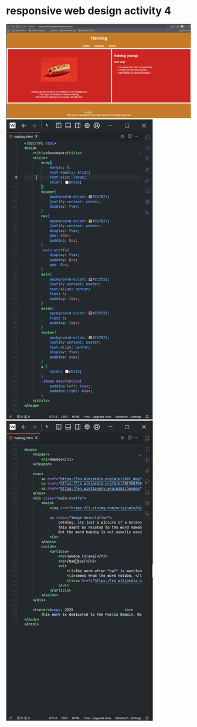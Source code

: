# responsive web design activity 4
![output](Screenshot%202025-08-21%20172651.png)
<img src="Screenshot%202025-08-21%20172817.png" width="400"><img src="Screenshot%202025-08-21%20172833.png" width="400">
